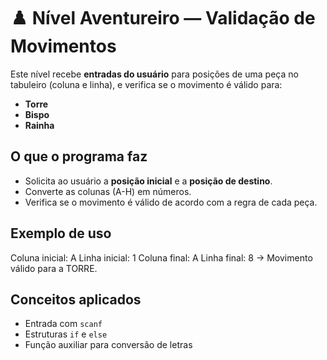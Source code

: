 # ♟️ Nível Aventureiro — Validação de Movimentos

Este nível recebe **entradas do usuário** para posições de uma peça no tabuleiro (coluna e linha), e verifica se o movimento é válido para:

- **Torre**
- **Bispo**
- **Rainha**

## O que o programa faz

- Solicita ao usuário a **posição inicial** e a **posição de destino**.
- Converte as colunas (A-H) em números.
- Verifica se o movimento é válido de acordo com a regra de cada peça.

## Exemplo de uso

Coluna inicial: A
Linha inicial: 1
Coluna final: A
Linha final: 8
→ Movimento válido para a TORRE.

## Conceitos aplicados

- Entrada com `scanf`
- Estruturas `if` e `else`
- Função auxiliar para conversão de letras
